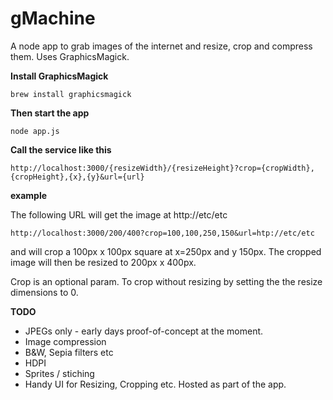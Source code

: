 gMachine
========

A node app to grab images of the internet and resize, crop and compress them. Uses GraphicsMagick.

__Install GraphicsMagick__

    brew install graphicsmagick
    
__Then start the app__
	
	node app.js

__Call the service like this__

	http://localhost:3000/{resizeWidth}/{resizeHeight}?crop={cropWidth},{cropHeight},{x},{y}&url={url}

__example__

The following URL will get the image at http://etc/etc

	http://localhost:3000/200/400?crop=100,100,250,150&url=htp://etc/etc
	
and will crop a 100px x 100px square at x=250px and y 150px. The cropped image will then be resized to 200px x 400px.

Crop is an optional param. To crop without resizing by setting the the resize dimensions to 0.

__TODO__

* JPEGs only - early days proof-of-concept at the moment.
* Image compression
* B&W, Sepia filters etc
* HDPI
* Sprites / stiching
* Handy UI for Resizing, Cropping etc. Hosted as part of the app.